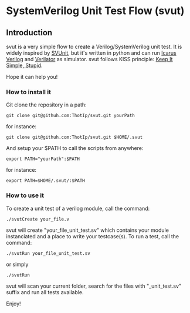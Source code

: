 # SystemVerilog Unit Test Flow (svut)

## Introduction

svut is a very simple flow to create a Verilog/SystemVerilog unit test.
It is widely inspired by [SVUnit](http://agilesoc.com/open-source-projects/svunit/), 
but it's written in python and can run [Icarus Verilog](http://iverilog.icarus.com/) 
and [Verilator](https://www.veripool.org/wiki/verilator) as simulator.
svut follows KISS principle: [Keep It Simple, Stupid](https://en.wikipedia.org/wiki/KISS_principle).

Hope it can help you!

### How to install it

Git clone the repository in a path:

    git clone git@githuh.com:ThotIp/svut.git yourPath

for instance:

    git clone git@githuh.com:ThotIp/svut.git $HOME/.svut


And setup your $PATH to call the scripts from anywhere:
    
    export PATH="yourPath":$PATH

for instance:
    
    export PATH=$HOME/.svut/:$PATH

### How to use it

To create a unit test of a verilog module, call the command:

    ./svutCreate your_file.v

svut will create "your_file_unit_test.sv" which contains your module
instanciated and a place to write your testcase(s).
To run a test, call the command:

    ./svutRun your_file_unit_test.sv

or simply
    
    ./svutRun

svut will scan your current folder, search for the files with "_unit_test.sv" suffix
and run all tests available.

Enjoy!

